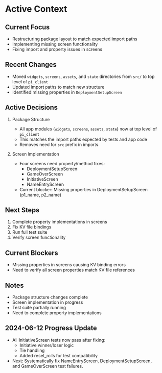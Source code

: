 # Active Context

## Current Focus

- Restructuring package layout to match expected import paths
- Implementing missing screen functionality
- Fixing import and property issues in screens

## Recent Changes

- Moved `widgets`, `screens`, `assets`, and `state` directories from `src/` to top level of `pi_client`
- Updated import paths to match new structure
- Identified missing properties in `DeploymentSetupScreen`

## Active Decisions

1. Package Structure

   - All app modules (`widgets`, `screens`, `assets`, `state`) now at top level of `pi_client`
   - This matches the import paths expected by tests and app code
   - Removes need for `src` prefix in imports

2. Screen Implementation
   - Four screens need property/method fixes:
     - DeploymentSetupScreen
     - GameOverScreen
     - InitiativeScreen
     - NameEntryScreen
   - Current blocker: Missing properties in DeploymentSetupScreen (p1_name, p2_name)

## Next Steps

1. Complete property implementations in screens
2. Fix KV file bindings
3. Run full test suite
4. Verify screen functionality

## Current Blockers

- Missing properties in screens causing KV binding errors
- Need to verify all screen properties match KV file references

## Notes

- Package structure changes complete
- Screen implementation in progress
- Test suite partially running
- Need to complete property implementations

## 2024-06-12 Progress Update

- All InitiativeScreen tests now pass after fixing:
  - Initiative winner/loser logic
  - Tie handling
  - Added reset_rolls for test compatibility
- Next: Systematically fix NameEntryScreen, DeploymentSetupScreen, and GameOverScreen test failures.
